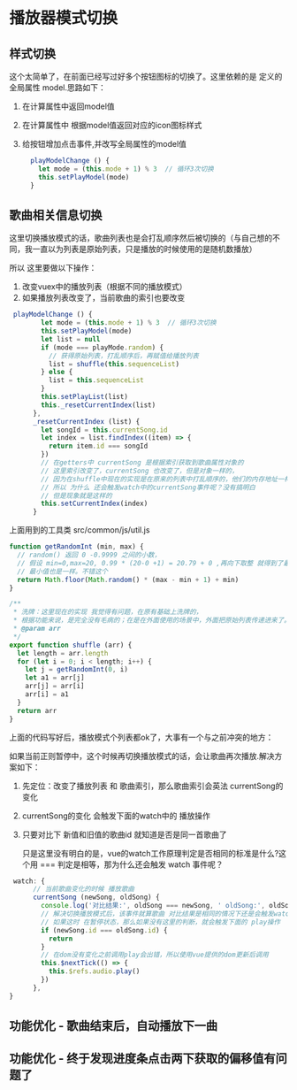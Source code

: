 # 播放器模式切换

## 样式切换

这个太简单了，在前面已经写过好多个按钮图标的切换了。这里依赖的是 定义的全局属性 model.思路如下：

1. 在计算属性中返回model值
2. 在计算属性中 根据model值返回对应的icon图标样式
3. 给按钮增加点击事件,并改写全局属性的model值
    
    ```javascript
      playModelChange () {
        let mode = (this.mode + 1) % 3  // 循环3次切换
        this.setPlayModel(mode)
      }
    ```
    
## 歌曲相关信息切换

这里切换播放模式的话，歌曲列表也是会打乱顺序然后被切换的（与自己想的不同，我一直以为列表是原始列表，只是播放的时候使用的是随机数播放）

所以 这里要做以下操作：

1. 改变vuex中的播放列表（根据不同的播放模式）
2. 如果播放列表改变了，当前歌曲的索引也要改变

```javascript
 playModelChange () {
        let mode = (this.mode + 1) % 3  // 循环3次切换
        this.setPlayModel(mode)
        let list = null
        if (mode === playMode.random) {
          // 获得原始列表，打乱顺序后，再赋值给播放列表
          list = shuffle(this.sequenceList)
        } else {
          list = this.sequenceList
        }
        this.setPlayList(list)
        this._resetCurrentIndex(list)
      },
      _resetCurrentIndex (list) {
        let songId = this.currentSong.id
        let index = list.findIndex((item) => {
          return item.id === songId
        })
        // 在getters中 currentSong 是根据索引获取到歌曲属性对象的
        // 这里索引改变了，currentSong 也改变了，但是对象一样的，
        // 因为在shuffle中现在的实现是在原来的列表中打乱顺序的，他们的内存地址一样
        // 所以 为什么 还会触发watch中的currentSong事件呢？没有搞明白
        // 但是现象就是这样的
        this.setCurrentIndex(index)
      }
```    
上面用到的工具类 src/common/js/util.js            
```javascript
function getRandomInt (min, max) {
  // random() 返回 0 -0.9999 之间的小数，
  // 假设 min=0,max=20, 0.99 * (20-0 +1) = 20.79 + 0 ,再向下取整 就得到了最大值20
  // 最小值也是一样。不错这个
  return Math.floor(Math.random() * (max - min + 1) + min)
}

/**
 * 洗牌：这里现在的实现 我觉得有问题，在原有基础上洗牌的，
 * 根据功能来说，是完全没有毛病的；在是在外面使用的场景中，外面把原始列表传递进来了。原始列表的顺序都被改变了
 * @param arr
 */
export function shuffle (arr) {
  let length = arr.length
  for (let i = 0; i < length; i++) {
    let j = getRandomInt(0, i)
    let a1 = arr[j]
    arr[j] = arr[i]
    arr[i] = a1
  }
  return arr
}

```

上面的代码写好后，播放模式个列表都ok了，大事有一个与之前冲突的地方：

如果当前正则暂停中，这个时候再切换播放模式的话，会让歌曲再次播放.解决方案如下：

1. 先定位：改变了播放列表 和 歌曲索引，那么歌曲索引会英法 currentSong的变化
2. currentSong的变化 会触发下面的watch中的 播放操作
3. 只要对比下 新值和旧值的歌曲id 就知道是否是同一首歌曲了
  
    只是这里没有明白的是，vue的watch工作原理判定是否相同的标准是什么?这个用 === 判定是相等，那为什么还会触发 watch 事件呢？

```javascript
 watch: {
      // 当前歌曲变化的时候 播放歌曲
      currentSong (newSong, oldSong) {
        console.log('对比结果:', oldSong === newSong, ' oldSong:', oldSong, ' newSong:', newSong)
        // 解决切换播放模式后，该事件就算歌曲 对比结果是相同的情况下还是会触发watch事件
        // 如果这时 在暂停状态，那么如果没有这里的判断，就会触发下面的 play操作
        if (newSong.id === oldSong.id) {
          return
        }
        // 在dom没有变化之前调用play会出错，所以使用vue提供的dom更新后调用
        this.$nextTick(() => {
          this.$refs.audio.play()
        })
      },
}
```

## 功能优化 - 歌曲结束后，自动播放下一曲

## 功能优化 - 终于发现进度条点击两下获取的偏移值有问题了
